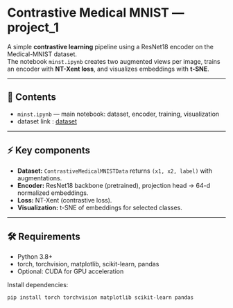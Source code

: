 # Contrastive Medical MNIST — project_1

A simple **contrastive learning** pipeline using a ResNet18 encoder on the Medical-MNIST dataset.  
The notebook `minst.ipynb` creates two augmented views per image, trains an encoder with **NT-Xent loss**, and visualizes embeddings with **t-SNE**.

---

## 📂 Contents
- `minst.ipynb` — main notebook: dataset, encoder, training, visualization  
- dataset link : [dataset](https://www.kaggle.com/datasets/gennadiimanzhos/medical-mnist-train-test-val)

---

## ⚡ Key components
- **Dataset:** `ContrastiveMedicalMNISTData` returns `(x1, x2, label)` with augmentations.  
- **Encoder:** ResNet18 backbone (pretrained), projection head → 64-d normalized embeddings.  
- **Loss:** NT-Xent (contrastive loss).  
- **Visualization:** t-SNE of embeddings for selected classes.  

---

## 🛠 Requirements
- Python 3.8+  
- torch, torchvision, matplotlib, scikit-learn, pandas  
- Optional: CUDA for GPU acceleration  

Install dependencies:
```bash
pip install torch torchvision matplotlib scikit-learn pandas
